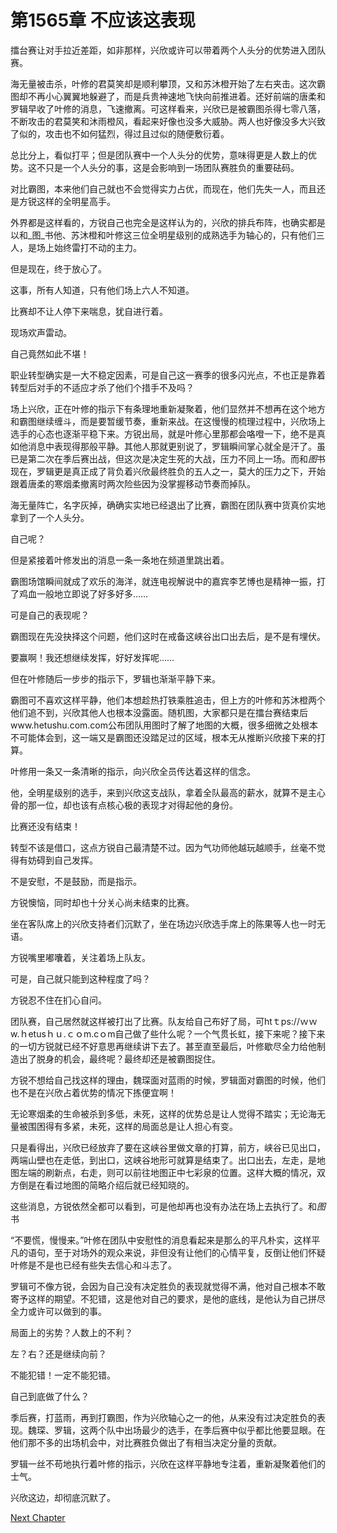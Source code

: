 # 第1565章 不应该这表现

擂台赛让对手拉近差距，如非那样，兴欣或许可以带着两个人头分的优势进入团队赛。

海无量被击杀，叶修的君莫笑却是顺利攀顶，又和苏沐橙开始了左右夹击。这次霸图却不再小心翼翼地躲避了，而是兵贵神速地飞快向前推进着。还好前端的唐柔和罗辑早收了叶修的消息，飞速撤离。可这样看来，兴欣已是被霸图杀得七零八落，不断攻击的君莫笑和沐雨橙风，看起来好像也没多大威胁。两人也好像没多大兴致了似的，攻击也不如何猛烈，得过且过似的随便敷衍着。

总比分上，看似打平；但是团队赛中一个人头分的优势，意味得更是人数上的优势。这不只是一个人头分的事，这是会影响到一场团队赛胜负的重要砝码。

对比霸图，本来他们自己就也不会觉得实力占优，而现在，他们先失一人，而且还是方锐这样的全明星高手。

外界都是这样看的，方锐自己也完全是这样认为的，兴欣的排兵布阵，也确实都是以和_图_书他、苏沐橙和叶修这三位全明星级别的成熟选手为轴心的，只有他们三人，是场上始终雷打不动的主力。

但是现在，终于放心了。

这事，所有人知道，只有他们场上六人不知道。

比赛却不让人停下来喘息，犹自进行着。

现场欢声雷动。

自己竟然如此不堪！

职业转型确实是一大不稳定因素，可是自己这一赛季的很多闪光点，不也正是靠着转型后对手的不适应才杀了他们个措手不及吗？

场上兴欣，正在叶修的指示下有条理地重新凝聚着，他们显然并不想再在这个地方和霸图继续缠斗，而是要暂缓节奏，重新来战。在这慢慢的梳理过程中，兴欣场上选手的心态也逐渐平稳下来。方锐出局，就是叶修心里那都会咯噔一下，绝不是真如他消息中表现得那般平静。其他人那就更别说了，罗辑瞬间掌心就全是汗了。虽已是第二次在季后赛出战，但这次是决定生死的大战，压力不同上一场。而和*图*书现在，罗辑更是真正成了背负着兴欣最终胜负的五人之一，莫大的压力之下，开始跟着唐柔的寒烟柔撤离时两次险些因为没掌握移动节奏而掉队。

海无量阵亡，名字灰掉，确确实实地已经退出了比赛，霸图在团队赛中货真价实地拿到了一个人头分。

自己呢？

但是紧接着叶修发出的消息一条一条地在频道里跳出着。

霸图场馆瞬间就成了欢乐的海洋，就连电视解说中的嘉宾李艺博也是精神一振，打了鸡血一般地立即说了好多好多……

可是自己的表现呢？

霸图现在先没抉择这个问题，他们这时在戒备这峡谷出口出去后，是不是有埋伏。

要赢啊！我还想继续发挥，好好发挥呢……

但在叶修随后一步步的指示下，罗辑也渐渐平静下来。

霸图可不喜欢这样平静，他们本想趁热打铁乘胜追击，但上方的叶修和苏沐橙两个他们追不到，兴欣其他人也根本没露面。随机图，大家都只是在擂台赛结束后www.hetushu.com.com公布团队用图时了解了地图的大概，很多细微之处根本不可能体会到，这一端又是霸图还没踏足过的区域，根本无从推断兴欣接下来的打算。

叶修用一条又一条清晰的指示，向兴欣全员传达着这样的信念。

他，全明星级别的选手，来到兴欣这支战队，拿着全队最高的薪水，就算不是主心骨的那一位，却也该有点核心极的表现才对得起他的身份。

比赛还没有结束！

转型不该是借口，这点方锐自己最清楚不过。因为气功师他越玩越顺手，丝毫不觉得有妨碍到自己发挥。

不是安慰，不是鼓励，而是指示。

方锐懊恼，同时却也十分关心尚未结束的比赛。

坐在客队席上的兴欣支持者们沉默了，坐在场边兴欣选手席上的陈果等人也一时无语。

方锐嘴里嘟囔着，关注着场上队友。

可是，自己就只能到这种程度了吗？

方锐忍不住在扪心自问。

团队赛，自己居然就这样被打出了比赛。队友给自己布好了局，可htｔps://ｗｗw.ｈetusｈｕ.ｃｏm.cｏm自己做了些什么呢？一个气贯长虹，接下来呢？接下来的一切方锐就已经不好意思再继续讲下去了。甚至直至最后，叶修歇尽全力给他制造出了脱身的机会，最终呢？最终却还是被霸图捉住。

方锐不想给自己找这样的理由，魏琛面对蓝雨的时候，罗辑面对霸图的时候，他们也不是在兴欣占着优势的情况下拣便宜啊！

无论寒烟柔的生命被杀到多低，未死，这样的优势总是让人觉得不踏实；无论海无量被围困得有多紧，未死，这样的局面总是让人担心有变。

只是看得出，兴欣已经放弃了要在这峡谷里做文章的打算，前方，峡谷已见出口，两端山壁也在走低，到出口，这峡谷地形可就算是结束了。出口出去，左走，是地图左端的刷新点，右走，则可以前往地图正中七彩泉的位置。这样大概的情况，双方倒是在看过地图的简略介绍后就已经知晓的。

这些消息，方锐依然全都可以看到，可是他却再也没有办法在场上去执行了。和*图*书

“不要慌，慢慢来。”叶修在团队中安慰性的消息看起来是那么的平凡朴实，这样平凡的语句，至于对场外的观众来说，非但没有让他们的心情平复，反倒让他们怀疑叶修是不是也已经有些失去信心和斗志了。

罗辑可不像方锐，会因为自己没有决定胜负的表现就觉得不满，他对自己根本不敢寄予这样的期望。不犯错，这是他对自己的要求，是他的底线，是他认为自己拼尽全力或许可以做到的事。

局面上的劣势？人数上的不利？

左？右？还是继续向前？

不能犯错！一定不能犯错。

自己到底做了什么？

季后赛，打蓝雨，再到打霸图，作为兴欣轴心之一的他，从来没有过决定胜负的表现。魏琛、罗辑，这两个队中出场最少的选手，在季后赛中似乎都比他要显眼。在他们那不多的出场机会中，对比赛胜负做出了有相当决定分量的贡献。

罗辑一丝不苟地执行着叶修的指示，兴欣在这样平静地专注着，重新凝聚着他们的士气。

兴欣这边，却彻底沉默了。



[Next Chapter](%E7%AC%AC1566%E7%AB%A0%20%E6%97%A0%E5%8A%9B%E7%9A%84%E4%BC%8F%E5%87%BB.md)